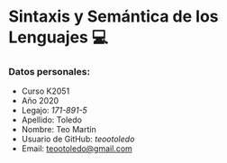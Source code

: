 # Sintaxis y Semántica de los Lenguajes 💻
### Datos personales:
- Curso K2051
- Año 2020
- Legajo: *171-891-5*
- Apellido: Toledo
- Nombre: Teo Martín
- Usuario de GitHub: *teootoledo*
- Email: teootoledo@gmail.com
